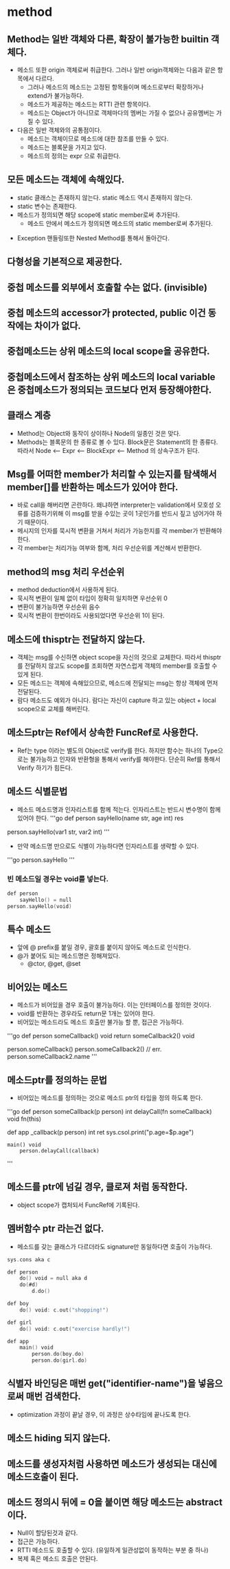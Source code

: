 # method 

## Method는 일반 객체와 다른, 확장이 불가능한 builtin 객체다.
* 메소드 또한 origin 객체로써 취급한다. 그러나 일반 origin객체와는 다음과 같은 항목에서 다르다.
    * 그러나 메소드의 메소드는 고정된 항목들이며 메소드로부터 확장하거나 extend가 불가능하다.
    * 메소드가 제공하는 메소드는 RTTI 관련 항목이다.
    - 메소드는 Object가 아니므로 객체마다의 멤버는 가질 수 없으나 공유멤버는 가질 수 있다.
* 다음은 일반 객체와의 공통점이다.
    * 메소드는 객체이므로 메소드에 대한 참조를 만들 수 있다.
    * 메소드는 블록문을 가지고 있다.
    * 메소드의 정의는 expr 으로 취급한다.

## 모든 메소드는 객체에 속해있다.
* static 클래스는 존재하지 않는다. static 메소드 역시 존재하지 않는다.
* static 변수는 존재한다.
* 메소드가 정의되면 해당 scope에 static member로써 추가된다.
    * 메소드 안에서 메소드가 정의되면 메소드의 static member로써 추가된다.
- Exception 핸들링또한 Nested Method를 통해서 돌아간다.

## 다형성을 기본적으로 제공한다.

## 중첩 메소드를 외부에서 호출할 수는 없다. (invisible)

## 중첩 메소드의 accessor가 protected, public 이건 동작에는 차이가 없다.

## 중첩메소드는 상위 메소드의 local scope을 공유한다.

## 중첩메소드에서 참조하는 상위 메소드의 local variable은 중첩메소드가 정의되는 코드보다 먼저 등장해야한다.

## 클래스 계층
* Method는 Object와 동작이 상이하나 Node의 일종인 것은 맞다.
* Methods는 블록문의 한 종류로 볼 수 있다. Block문은 Statement의 한 종류다.
  따라서 Node <-- Expr <-- BlockExpr <-- Method 의 상속구조가 된다.

## Msg를 어떠한 member가 처리할 수 있는지를 탐색해서 member[]를 반환하는 메소드가 있어야 한다.
* 바로 call을 해버리면 곤란하다. 왜냐하면 interpreter는 validation에서 모호성 오류를 검증하기위해 이 msg를 받을 수있는 곳이 1곳인가를 반드시 짚고 넘어가야 하기 때문이다.
* 메시지의 인자를 묵시적 변환을 거쳐서 처리가 가능한지를 각 member가 반환해야 한다.
* 각 member는 처리가능 여부와 함께, 처리 우선순위를 계산해서 반환한다.

## method의 msg 처리 우선순위
* method deduction에서 사용하게 된다.
* 묵시적 변환이 일체 없이 타입이 정확히 일치하면 우선순위 0
* 변환이 불가능하면 우선순위 음수
* 묵시적 변환이 한번이라도 사용되었다면 우선순위 1이 된다. 

## 메소드에 thisptr는 전달하지 않는다.
* 객체는 msg를 수신하면 object scope을 자신의 것으로 교체한다. 따라서 thisptr를 전달하지 않고도
  scope를 조회하면 자연스럽게 객체의 member를 호출할 수 있게 된다.
* 모든 메소드는 객체에 속해있으므로, 메소드에 전달되는 msg는 항상 객체에 먼저 전달된다.
* 람다 메소드도 예외가 아니다. 람다는 자신이 capture 하고 있는 object + local scope으로 교체를 해버린다.

## 메소드ptr는 Ref에서 상속한 FuncRef로 사용한다.

* Ref는 type 이라는 별도의 Object로 verify를 한다. 하지만 함수는
하나의 Type으로는 불가능하고 인자와 반환형을 통해서 verify를 해야한다.
단순히 Ref를 통해서 Verify 하기가 힘든다.

## 메소드 식별문법

* 메소드 메소드명과 인자리스트를 함께 적는다. 인자리스트는 반드시 변수명이 함께 있어야 한다.
'''go
def person
    sayHello(name str, age int) res

person.sayHello(var1 str, var2 int)
'''

* 만약 메소드명 만으로도 식별이 가능하다면 인자리스트를 생략할 수 있다.

'''go
person.sayHello
'''

### 빈 메소드일 경우는 void를 넣는다.

```go
def person
    sayHello() = null
person.sayHello(void)
```

## 특수 메소드

* 앞에 @ prefix를 붙일 경우, 괄호를 붙이지 않아도 메소드로 인식한다.
* @가 붙어도 되는 메소드명은 정해져있다.
    * @ctor, @get, @set

## 비어있는 메소드

* 메소드가 비어있을 경우 호출이 불가능하다. 이는 인터페이스를 정의한 것이다.
* void를 반환하는 경우라도 return문 1개는 있어야 한다.
* 비어있는 메소드라도 메소드 호출만 불가능 할 뿐, 접근은 가능하다.

'''go
def person
    someCallback() void
        return
    someCallback2() void

person.someCallback()
person.someCallback2() // err.
person.someCallback2.name
'''

## 메소드ptr를 정의하는 문법

* 비어있는 메소드를 정의하는 것으로 메소드 ptr의 타입을 정의 하도록 한다.

'''go
def person
    someCallback(p person) int
    delayCall(fn someCallback) void
        fn(this)

def app
    _callback(p person) int
        ret sys.csol.print("p.age=$p.age")

    main() void
        person.delayCall(callback)
'''

## 메소드를 ptr에 넘길 경우, 클로져 처럼 동작한다.

* object scope가 캡처되서 FuncRef에 기록된다.

## 멤버함수 ptr 라는건 없다.

* 메소드를 갖는 클래스가 다르더라도 signature만 동일하다면 호출이 가능하다.

```go
sys.cons aka c

def person
    do() void = null aka d
    do(#d)
        d.do()

def boy
    do() void: c.out("shopping!")

def girl
    do() void: c.out("exercise hardly!")

def app
    main() void
        person.do(boy.do)
        person.do(girl.do)
```
        

        


## 식별자 바인딩은 매번 get("identifier-name")을 넣음으로써 매번 검색한다.

* optimization 과정이 끝날 경우, 이 과정은 상수타임에 끝나도록 한다.

## 메소드 hiding 되지 않는다.


## 메소드를 생성자처럼 사용하면 메소드가 생성되는 대신에 메소드호출이 된다.

## 메소드 정의시 뒤에 = 0을 붙이면 해당 메소드는 abstract 이다.

* Null이 할당된것과 같다.
* 접근은 가능하다.
* RTTI 메소드도 호출할 수 있다. (유일하게 일관성없이 동작하는 부분 중 하나)
* 복제 혹은 메소드 호출은 안된다.

